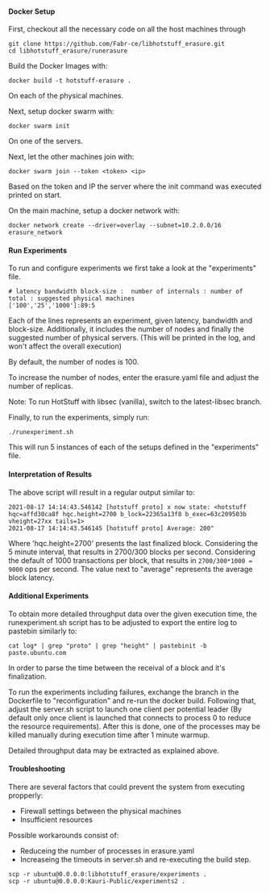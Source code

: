 #### Docker Setup

First, checkout all the necessary code on all the host machines through

```
git clone https://github.com/Fabr-ce/libhotstuff_erasure.git
cd libhotstuff_erasure/runerasure
```

Build the Docker Images with:

```
docker build -t hotstuff-erasure .
```

On each of the physical machines.

Next, setup docker swarm with:

```
docker swarm init
```

On one of the servers.

Next, let the other machines join with:

```
docker swarm join --token <token> <ip>
```

Based on the token and IP the server where the init command was executed printed on start.

On the main machine, setup a docker network with:

```
docker network create --driver=overlay --subnet=10.2.0.0/16 erasure_network
```

#### Run Experiments

To run and configure experiments we first take a look at the "experiments" file.

```
# latency bandwidth block-size :  number of internals : number of total : suggested physical machines
['100','25','1000']:89:5
```

Each of the lines represents an experiment, given latency, bandwidth and block-size.
Additionally, it includes the number of nodes and finally the suggested number of physical servers.
(This will be printed in the log, and won't affect the overall execution)

By default, the number of nodes is 100.

To increase the number of nodes, enter the erasure.yaml file and adjust the number of replicas.

Note: To run HotStuff with libsec (vanilla), switch to the latest-libsec branch.

Finally, to run the experiments, simply run:

```
./runexperiment.sh
```

This will run 5 instances of each of the setups defined in the "experiments" file.

#### Interpretation of Results

The above script will result in a regular output similar to:

```
2021-08-17 14:14:43.546142 [hotstuff proto] x now state: <hotstuff hqc=affd30ca8f hqc.height=2700 b_lock=22365a13f8 b_exec=63c209503b vheight=27xx tails=1>
2021-08-17 14:14:43.546145 [hotstuff proto] Average: 200"
```

Where 'hqc.height=2700' presents the last finalized block. Considering the 5 minute interval, that results in 2700/300 blocks per second.
Considering the default of 1000 transactions per block, that results in `2700/300*1000 = 9000` ops per second.
The value next to "average" represents the average block latency.

#### Additional Experiments

To obtain more detailed throughput data over the given execution time, the runexperiment.sh script has to be adjusted to export the entire log to pastebin similarly to:

```
cat log* | grep "proto" | grep "height" | pastebinit -b paste.ubuntu.com
```

In order to parse the time between the receival of a block and it's finalization.

To run the experiments including failures, exchange the branch in the Dockerfile to "reconfiguration" and re-run the docker build. Following that, adjust the server.sh script to launch one client per potential leader (By default only once client is launched that connects to process 0 to reduce the resource requirements). After this is done, one of the processes may be killed manually during execution time after 1 minute warmup.

Detailed throughput data may be extracted as explained above.

#### Troubleshooting

There are several factors that could prevent the system from executing propperly:

-   Firewall settings between the physical machines
-   Insufficient resources

Possible workarounds consist of:

-   Reduceing the number of processes in erasure.yaml
-   Increaseing the timeouts in server.sh and re-executing the build step.

```shell
scp -r ubuntu@0.0.0.0:libhotstuff_erasure/experiments .
scp -r ubuntu@0.0.0.0:Kauri-Public/experiments2 .
```
